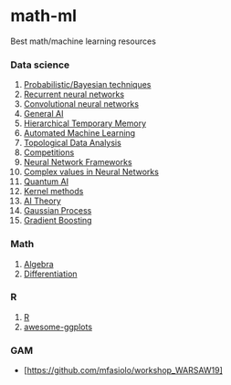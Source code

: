 # math-ml
Best math/machine learning resources


### Data science
1. [Probabilistic/Bayesian techniques](https://github.com/krzjoa/math-ml/blob/master/proba.md) 
2. [Recurrent neural networks](https://github.com/krzjoa/math-ml/blob/master/rnn.md)
3. [Convolutional neural networks](https://github.com/krzjoa/math-ml/blob/master/cnn.md)
4. [General AI](https://github.com/krzjoa/math-ml/blob/master/general-ai.md)
5. [Hierarchical Temporary Memory](https://github.com/krzjoa/math-ml/blob/master/htm.md)
6. [Automated Machine Learning](https://github.com/krzjoa/math-ml/blob/master/automl.md)
7. [Topological Data Analysis](https://github.com/krzjoa/math-ml/blob/master/tda.md)
8. [Competitions](https://github.com/krzjoa/math-ml/blob/master/competitions.md)
9. [Neural Network Frameworks](https://github.com/krzjoa/math-ml/blob/master/nnsoft.md)
10. [Complex values in Neural Networks](https://github.com/krzjoa/math-ml/blob/master/cmpx.md)
11. [Quantum AI](https://github.com/krzjoa/math-ml/blob/master/quantum.md)
12. [Kernel methods](https://github.com/krzjoa/math-ml/blob/master/kernel.md)
13. [AI Theory](https://github.com/krzjoa/math-ml/blob/master/ai.md)
14. [Gaussian Process](https://github.com/krzjoa/math-ml/blob/master/gp.md)
15. [Gradient Boosting](https://github.com/krzjoa/math-ml/blob/master/gb.md)

### Math
1. [Algebra](https://github.com/krzjoa/math-ml/blob/master/algebra.md)
2. [Differentiation](https://github.com/krzjoa/math-ml/blob/master/diff.md)

### R
1. [R](https://github.com/krzjoa/math-ml/blob/master/R.md)
2. [awesome-ggplots](https://github.com/krzjoa/math-ml/blob/master/awesome-ggplots.md)

### GAM
* [https://github.com/mfasiolo/workshop_WARSAW19]
